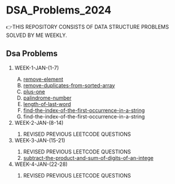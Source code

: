 # DSA_Problems_2024
👉THIS REPOSITORY CONSISTS OF DATA STRUCTURE PROBLEMS SOLVED BY ME WEEKLY. 
<br>
<h2>Dsa Problems</h2>
<ol>
  <li>WEEK-1-JAN-(1-7)</li>
  <ol type="A">
    <li> <a href="https://leetcode.com/problems/remove-element/description/">remove-element</a></li>
    <li> <a href="https://leetcode.com/problems/remove-duplicates-from-sorted-array/">remove-duplicates-from-sorted-array </a></li>
    <li> <a href="https://leetcode.com/problems/plus-one/description/">plus-one</a></li>
    <li> <a href="https://leetcode.com/problems/palindrome-number/description/">palindrome-number</a></li>
    <li> <a href="https://leetcode.com/problems/length-of-last-word/description/">length-of-last-word</a></li>
    <li> <a href="https://leetcode.com/problems/find-the-index-of-the-first-occurrence-in-a-string/description/">find-the-index-of-the-first-occurrence-in-a-string</a></li>
     <li> <a https://leetcode.com/problems/add-binary/description/"> find-the-index-of-the-first-occurrence-in-a-string</a></li>
  </ol>
  <li>WEEK-2-JAN-(8-14)</li>
  <ol>
    <li>REVISED PREVIOUS LEETCODE QUESTIONS</li>
  </ol>
  <li>WEEK-3-JAN-(15-21)</li>
  <ol>
    <li>REVISED PREVIOUS LEETCODE QUESTIONS</li>
     <li> <a href="https://leetcode.com/problems/subtract-the-product-and-sum-of-digits-of-an-integer/description/"> subtract-the-product-and-sum-of-digits-of-an-intege</a></li>
  </ol>
  <li>WEEK-4-JAN-(22-28)</li>
  <ol>
    <li>REVISED PREVIOUS LEETCODE QUESTIONS</li>
  </ol>
</ol>
